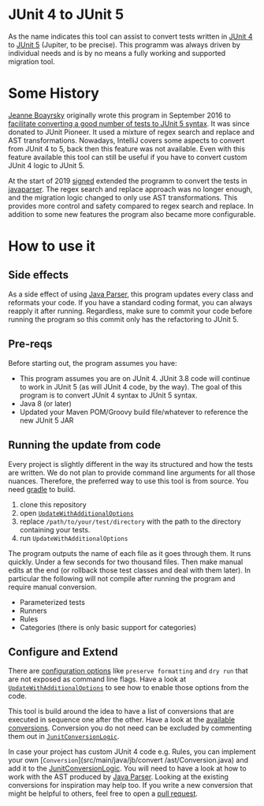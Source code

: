 # JUnit 4 to JUnit 5

As the name indicates this tool can assist to convert tests written in [JUnit 4](https://github.com/junit-team/junit4/wiki/Getting-started) to [JUnit 5](https://junit.org/junit5/docs/current/user-guide/#writing-tests) (Jupiter, to be precise).
This programm was always driven by individual needs and is by no means a fully working and supported migration tool.   

# Some History

[Jeanne Boayrsky](https://github.com/boyarsky) originally wrote this program in September 2016 to [facilitate converting a good number of tests to JUnit 5 syntax](https://www.selikoff.net/2017/09/02/converting-2k-tests-to-junit-5-in-one-day/).
It was since donated to JUnit Pioneer.
It used a mixture of regex search and replace and AST transformations.
Nowadays, IntelliJ covers some aspects to convert from JUnit 4 to 5, back then this feature was not available.
Even with this feature available this tool can still be useful if you have to convert custom JUnit 4 logic to JUnit 5.

At the start of 2019 [signed](https://github.com/signed/) extended the programm to convert the tests in [javaparser](https://github.com/javaparser/javaparser/pull/2002).
The regex search and replace approach was no longer enough, and the migration logic changed to only use AST transformations.
This provides more control and safety compared to regex search and replace.
In addition to some new features the program also became more configurable.

# How to use it

## Side effects

As a side effect of using [Java Parser](https://github.com/javaparser/javaparser), this program updates every class and reformats your code.
If you have a standard coding format, you can always reapply it after running.
Regardless, make sure to commit your code before running the program so this commit only has the refactoring to JUnit 5.

## Pre-reqs

Before starting out, the program assumes you have:

* This program assumes you are on JUnit 4.
  JUnit 3.8 code will continue to work in JUnit 5 (as will JUnit 4 code, by the way).
  The goal of this program is to convert JUnit 4 syntax to JUnit 5 syntax.
* Java 8 (or later)
* Updated your Maven POM/Groovy build file/whatever to reference the new JUnit 5 JAR

## Running the update from code

Every project is slightly different in the way its structured and how the tests are written.
We do not plan to provide command line arguments for all those nuances.
Therefore, the preferred way to use this tool is from source.
You need [gradle](https://docs.gradle.org/current/userguide/installation.html) to build.  

1. clone this repository
2. open [`UpdateWithAdditionalOptions`](src/main/java/jb/UpdateWithAdditionalOptions.java)
3. replace `/path/to/your/test/directory` with the path to the directory containing your tests.
4. run `UpdateWithAdditionalOptions`

The program outputs the name of each file as it goes through them.
It runs quickly.
Under a few seconds for two thousand files.
Then make manual edits at the end (or rollback those test classes and deal with them later).
In particular the following will not compile after running the program and require manual conversion.

* Parameterized tests
* Runners
* Rules
* Categories (there is only basic support for categories)

## Configure and Extend

There are [configuration options](src/main/java/jb/configuration/Configuration.java) like `preserve formatting` and `dry run` that are not exposed as command line flags.
Have a look at [`UpdateWithAdditionalOptions`](src/main/java/jb/UpdateWithAdditionalOptions.java) to see how to enable those options from the code.

This tool is build around the idea to have a list of conversions that are executed in sequence one after the other.
Have a look at the [available conversions](src/main/java/jb/convert/ast).
Conversion you do not need can be excluded by commenting them out in [`JunitConversionLogic`](src/main/java/jb/convert/JunitConversionLogic.java).

In case your project has custom JUnit 4 code e.g. Rules, you can implement your own [`Conversion`](src/main/java/jb/convert /ast/Conversion.java) and add it to the [JunitConversionLogic](src/main/java/jb/convert/JunitConversionLogic.java). 
You will need to have a look at how to work with the AST produced by [Java Parser](https://github.com/javaparser/javaparser).
Looking at the existing conversions for inspiration may help too.
If you write a new conversion that might be helpful to others, feel free to open a [pull request](https://github.com/junit-pioneer/convert-junit4-to-junit5/pulls).
